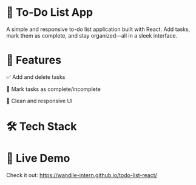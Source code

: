 # 📝 To-Do List App
A simple and responsive to-do list application built with React. Add tasks, mark them as complete, and stay organized—all in a sleek interface.

# 🚀 Features
✅ Add and delete tasks

📌 Mark tasks as complete/incomplete

🎨 Clean and responsive UI

# 🛠️ Tech Stack


# 🔗 Live Demo
Check it out: https://wandile-intern.github.io/todo-list-react/

